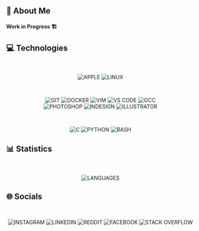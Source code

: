 ## 💫 About Me

#### Work in Progress 🏗️

## 💻 Technologies

<br>
<p align="center">
    <img src="https://img.shields.io/badge/APPLE-000000?style=for-the-badge&logo=apple&logoColor=white" alt="APPLE">
    <img src="https://img.shields.io/badge/LINUX-FCC624?style=for-the-badge&logo=linux&logoColor=black" alt="LINUX">
</p>

<br>
<p align="center">
    <img src="https://img.shields.io/badge/GIT-F05032?logo=git&logoColor=white&style=for-the-badge" alt="GIT">
    <img src="https://img.shields.io/badge/DOCKER-2496ED?logo=docker&logoColor=white&style=for-the-badge" alt="DOCKER">
    <img src="https://img.shields.io/badge/VIM-019733?logo=vim&logoColor=white&style=for-the-badge" alt="VIM">
    <img src="https://img.shields.io/badge/VS CODE-007ACC?logo=vscode&logoColor=white&style=for-the-badge" alt="VS CODE">
    <img src="https://img.shields.io/badge/GCC-343741?style=for-the-badge&logo=gnu&logoColor=white" alt="GCC">
    <br>
    <img src="https://img.shields.io/badge/PHOTOSHOP-3C327B?logo=photoshop&logoColor=white&style=for-the-badge" alt="PHOTOSHOP">
    <img src="https://img.shields.io/badge/INDESIGN-E749A0?logo=indesign&logoColor=white&style=for-the-badge" alt="INDESIGN">
    <img src="https://img.shields.io/badge/ILLUSTRATOR-945C04?logo=illustrator&logoColor=white&style=for-the-badge" alt="ILLUSTRATOR">
</p>

<br>
<p align="center">
    <img src="https://img.shields.io/badge/C-00599C?style=for-the-badge&logo=c&logoColor=white" alt="C">
    <img src="https://img.shields.io/badge/PYTHON-3776AB?style=for-the-badge&logo=python&logoColor=white" alt="PYTHON">
    <img src="https://img.shields.io/badge/BASH-000000?style=for-the-badge&logo=gnu-bash&logoColor=white" alt="BASH">
</p>

## 📊 Statistics

<br>
<p align="center">
    <!--
    <img src="https://github-readme-stats.vercel.app/api?username=gwendalminguy&layout=compact&bg_color=00000000&hide_border=true&hide_title=true&hide=contribs&include_all_commits=true&count_private=false" alt="LANGUAGES">
    -->
    <img src="https://github-readme-stats.vercel.app/api/top-langs/?username=gwendalminguy&layout=compact&bg_color=00000000&hide_border=true&hide_title=true&hide=shaderlab&include_all_commits=true" alt="LANGUAGES">
</p>

## 🌐 Socials

<br>
<p align="center">
    <img src="https://img.shields.io/badge/INSTAGRAM-%23E4405F?style=for-the-badge&logo=Instagram&logoColor=white" href="https://instagram.com/gwendalminguy" alt="INSTAGRAM">
    <img src="https://img.shields.io/badge/LINKEDIN-%230077B5?style=for-the-badge&logo=linkedin&logoColor=white" href="https://linkedin.com/in/gwendalminguy" alt="LINKEDIN">
    <img src="https://img.shields.io/badge/REDDIT-%23FF4500?style=for-the-badge&logo=Reddit&logoColor=white" href="https://reddit.com/user/gwendalminguy" alt="REDDIT">
    <img src="https://img.shields.io/badge/FACEBOOK-1877F2?style=for-the-badge&logo=facebook&logoColor=white" href="https://www.facebook.com/gwendalminguy" alt="FACEBOOK">
    <img src="https://img.shields.io/badge/-STACK OVERFLOW-FE7A16?style=for-the-badge&logo=stack-overflow&logoColor=white" href="https://stackoverflow.com/users/28956878/gwendalminguy" alt="STACK OVERFLOW">
</p>
